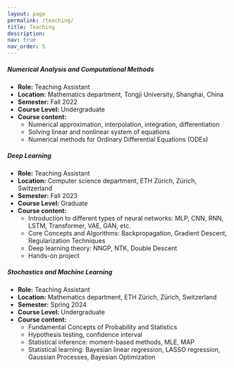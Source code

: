 ```yaml
---
layout: page
permalink: /teaching/
title: Teaching
description: 
nav: true
nav_order: 5
---
```


##### Numerical Analysis and Computational Methods
- **Role:** Teaching Assistant
- **Location:** Mathematics department, Tongji University, Shanghai, China
- **Semester:** Fall 2022
- **Course Level:** Undergraduate
- **Course content:**
  - Numerical approximation, interpolation, integration, differentiation
  - Solving linear and nonlinear system of equations
  - Numerical methods for Ordinary Differential Equations (ODEs)


##### Deep Learning
- **Role:** Teaching Assistant
- **Location:** Computer science department, ETH Zürich, Zürich, Switzerland
- **Semester:** Fall 2023
- **Course Level:** Graduate
- **Course content:**
  - Introduction to different types of neural networks: MLP, CNN, RNN, LSTM, Transformer, VAE, GAN, etc.
  - Core Concepts and Algorithms: Backpropagation, Gradient Descent, Regularization Techniques
  - Deep learning theory: NNGP, NTK, Double Descent
  - Hands-on project


##### Stochastics and Machine Learning
- **Role:** Teaching Assistant
- **Location:** Mathematics department, ETH Zürich, Zürich, Switzerland
- **Semester:** Spring 2024
- **Course Level:** Undergraduate
- **Course content:**
  - Fundamental Concepts of Probability and Statistics
  - Hypothesis testing, confidence interval
  - Statistical inference: moment-based methods, MLE, MAP
  - Statistical learning: Bayesian linear regression, LASSO regression, Gaussian Processes, Bayesian Optimization 
